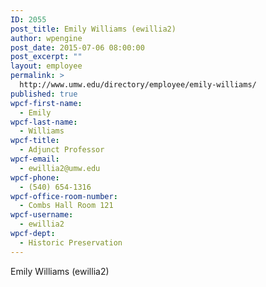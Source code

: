 ```yaml
---
ID: 2055
post_title: Emily Williams (ewillia2)
author: wpengine
post_date: 2015-07-06 08:00:00
post_excerpt: ""
layout: employee
permalink: >
  http://www.umw.edu/directory/employee/emily-williams/
published: true
wpcf-first-name:
  - Emily
wpcf-last-name:
  - Williams
wpcf-title:
  - Adjunct Professor
wpcf-email:
  - ewillia2@umw.edu
wpcf-phone:
  - (540) 654-1316
wpcf-office-room-number:
  - Combs Hall Room 121
wpcf-username:
  - ewillia2
wpcf-dept:
  - Historic Preservation
---
```

Emily Williams (ewillia2)